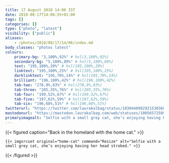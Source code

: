 ```yaml
---
title: 17 August 2018 14:06 IST
date: 2018-08-17T14:06:55+01:00
tags: []
categories: []
type: ["photo", "latest"]
visibility: ["public"]
aliases:
    - /photos/2018/08/17/14/06/index.md
body_classes: "photos latest"
colours:
    primary-bg: "3,100%,92%" # hsl(3,100%,92%)
    secondary-bg: "5,100%,89%" # hsl(5,100%,89%)
    text: "195,100%,20%" # hsl(195,100%,20%)
    linktext: "195,100%,25%" # hsl(195,100%,25%)
    darklinktext: "195,70%,14%" # hsl(195,70%,14%)
    brilliant: "196,100%,42%" # hsl(196,100%,42%)
    tab-two: "278,9%,83%" # hsl(278,9%,83%)
    tab-three: "205,35%,76%" # hsl(205,35%,76%)
    tab-four: "199,52%,67%" # hsl(199,52%,67%)
    tab-five: "197,62%,59%" # hsl(197,62%,59%)
    tab-six: "196,68%,51%" # hsl(196,68%,51%)
twitterurl: "https://twitter.com/laurakalbag/status/1030440992921530368"
mastodonurl: "https://mastodon.laurakalbag.com/web/statuses/100565725899701508"
primaryimagealt: "Selfie with a small grey cat, she’s enjoying having her head stroked."
---
```


{{< figured caption="Back in the homeland with the home cat." >}}

    {{< imgsrcset original="home-cat" command="Resize" alt="Selfie with a small grey cat, she’s enjoying having her head stroked." >}}

{{< /figured >}}
